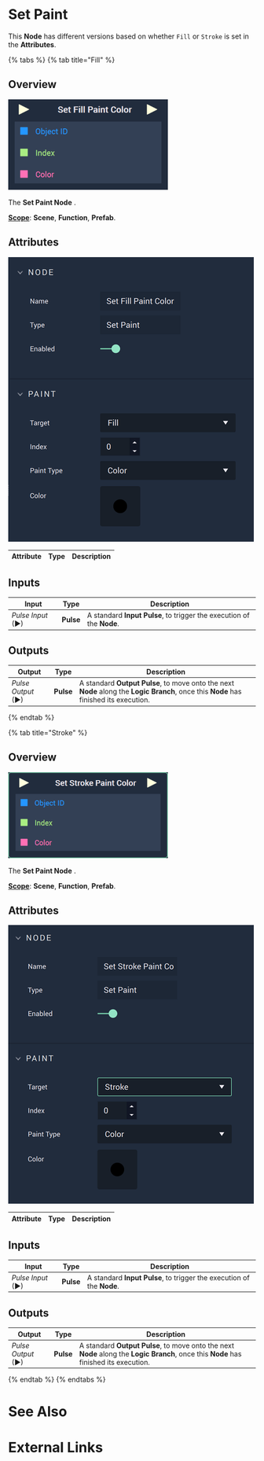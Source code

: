 # Set Paint

This **Node** has different versions based on whether `Fill` or `Stroke` is set in the **Attributes**. 


{% tabs %}
{% tab title="Fill" %}

## Overview

![The Set Fill Paint Color Node.](../../../.gitbook/assets/setfillpaintcolornode.png)

The **Set Paint Node** .

[**Scope**](../../overview.md#scopes): **Scene**, **Function**, **Prefab**.

## Attributes

![The Set Fill Paint Color Node Attributes.](../../../.gitbook/assets/setfillpaintcoloratts.png)

|Attribute|Type|Description|
|---|---|---|

## Inputs

|Input|Type|Description|
|---|---|---|
|*Pulse Input* (►)|**Pulse**|A standard **Input Pulse**, to trigger the execution of the **Node**.|

## Outputs

|Output|Type|Description|
|---|---|---|
|*Pulse Output* (►)|**Pulse**|A standard **Output Pulse**, to move onto the next **Node** along the **Logic Branch**, once this **Node** has finished its execution.|

{% endtab %}

{% tab title="Stroke" %}


## Overview

![The Set Stroke Paint Color Node.](../../../.gitbook/assets/setstrokepaintcolor.png)

The **Set Paint Node** .

[**Scope**](../../overview.md#scopes): **Scene**, **Function**, **Prefab**.

## Attributes

![The Set Stroke Paint Color Node Attributes.](../../../.gitbook/assets/setstrokepaintcoloratts.png)

|Attribute|Type|Description|
|---|---|---|

## Inputs

|Input|Type|Description|
|---|---|---|
|*Pulse Input* (►)|**Pulse**|A standard **Input Pulse**, to trigger the execution of the **Node**.|

## Outputs

|Output|Type|Description|
|---|---|---|
|*Pulse Output* (►)|**Pulse**|A standard **Output Pulse**, to move onto the next **Node** along the **Logic Branch**, once this **Node** has finished its execution.|


{% endtab %}
{% endtabs %}

# See Also

# External Links

